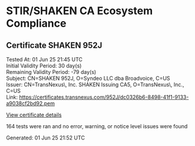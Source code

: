# STIR/SHAKEN CA Ecosystem Compliance

## Certificate SHAKEN 952J

Tested At: 01 Jun 25 21:45 UTC\
Initial Validity Period: 30 day(s)\
Remaining Validity Period: -79 day(s)\
Subject: CN=SHAKEN 952J, O=Syndeo LLC dba Broadvoice, C=US\
Issuer: CN=TransNexus\\, Inc. SHAKEN Issuing CA5, O=TransNexus\\, Inc., C=US\
Link: https://certificates.transnexus.com/952J/dc0326b6-8498-41f1-9133-a9038cf2bd92.pem

[View certificate details](https://x509.io/?cert=MIIC2jCCAn%2BgAwIBAgIQWkEBqlUwzpeito7jrgaI%2FTAKBggqhkjOPQQDAjBWMQswCQYDVQQGEwJVUzEZMBcGA1UEChMQVHJhbnNOZXh1cywgSW5jLjEsMCoGA1UEAxMjVHJhbnNOZXh1cywgSW5jLiBTSEFLRU4gSXNzdWluZyBDQTUwHhcNMjUwMjEyMDQzNTA5WhcNMjUwMzE0MDQzNTA4WjBHMQswCQYDVQQGEwJVUzEiMCAGA1UEChMZU3luZGVvIExMQyBkYmEgQnJvYWR2b2ljZTEUMBIGA1UEAxMLU0hBS0VOIDk1MkowWTATBgcqhkjOPQIBBggqhkjOPQMBBwNCAATqWfDtaBjGDytfiuZK%2Fe2PMYIC3ORaLL7FKU3N%2BOjyBQDLNgcnABVdXML9kTEQBrvS0fm03tFR45bWECSolohfo4IBPDCCATgwDAYDVR0TAQH%2FBAIwADAOBgNVHQ8BAf8EBAMCB4AwHQYDVR0OBBYEFHqNs%2BF7Fy7LgiRCgqottMS7faXAMB8GA1UdIwQYMBaAFNoAs4f4gj%2B%2FuiKiZGO19i%2FMjnXKMBcGA1UdIAQQMA4wDAYKYIZIAYb%2FCQEBBDCBpgYDVR0fBIGeMIGbMIGYoDqgOIY2aHR0cHM6Ly9hdXRoZW50aWNhdGUtYXBpLmljb25lY3Rpdi5jb20vZG93bmxvYWQvdjEvY3JsolqkWDBWMRQwEgYDVQQHDAtCcmlkZ2V3YXRlcjELMAkGA1UECAwCTkoxEzARBgNVBAMMClNUSS1QQSBDUkwxCzAJBgNVBAYTAlVTMQ8wDQYDVQQKDAZTVEktUEEwFgYIKwYBBQUHARoECjAIoAYWBDk1MkowCgYIKoZIzj0EAwIDSQAwRgIhAOuw9ICSiLfNkW%2BCeHYnyO5s8B1RWXsyBsqtRCWW6hhpAiEAoRI0nm7VMqXEyf%2FyUgj%2FQRPFWAU%2BkwGCQT7RqNtMht8%3D)

164 tests were ran and no error, warning, or notice level issues were found


Generated: 01 Jun 25 21:52 UTC